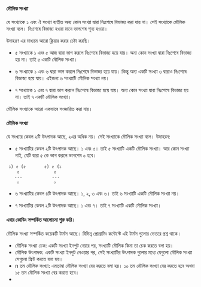 #### মৌলিক সংখ্যা
যে সংখ্যাকে ১ এবং ঐ সংখ্যা ব্যতীত অন্য কোন সংখ্যা দ্বারা নিঃশেষে বিভাজ্য করা যায় না। সেই সংখ্যাকে মৌলিক সংখ্যা বলে। নিঃশেষে বিভাজ্য হওয়া মানে ভাগশেষ শূন্য হওয়া।

উদাহরণ এর মাধ্যমে আরো ক্লিয়ার করার চেষ্টা করছি।

- ৫ সংখ্যাকে ১ এবং ৫ আজ দ্বারা ভাগ করলে নিঃশেষে বিভাজ্য হয়ে যায়। অন্য কোন সংখ্যা দ্বারা নিঃশেষে বিভাজ্য হয় না। তাই ৫ একটি মৌলিক সংখ্যা।

- ৬ সংখ্যাকে ১ এবং ৬ দ্বারা ভাগ করলে নিঃশেষে বিভাজ্য হয়ে যায়। কিন্তু অন্য একটি সংখ্যা ৩ দ্বারাও নিঃশেষে বিভাজ্য হয়ে যায়। এইজন্য ৬ সংখ্যাটি মৌলিক সংখ্যা নয়।

- ৭ সংখ্যাকে ১ এবং ৭ দ্বারা ভাগ করলে নিঃশেষে বিভাজ্য হয়ে যায়। অন্য কোন সংখ্যা দ্বারা নিঃশেষে বিভাজ্য হয় না। তাই ৭ একটি মৌলিক সংখ্যা।


মৌলিক সংখ্যাকে আরো একভাবে সংজ্ঞায়িত করা যায়।

#### মৌলিক সংখ্যা
যে সংখ্যার কেবল ২টি উৎপাদক আছে, ২এর অধিক নয়। সেই সংখ্যাকে মৌলিক সংখ্যা বলে। উদাহরন:

- ৫ সংখ্যাটির কেবল ২টি উৎপাদক আছে। ১ এবং ৫। তাই ৫ সংখ্যাটি একটি মৌলিক সংখ্যা। আর কোন সংখ্যা নাই, যেটি দ্বারা ৫ কে ভাগ করলে ভাগশেষ ০ হবে।

```
 ১) ৫ (৫       ৫) ৫ (১
    ৫             ৫
   ---           ---
    ০             ০
```

- ৬ সংখ্যাটির কেবল ৪টি উৎপাদক আছে। ১, ২, ৩ এবং ৬। তাই ৬ সংখ্যাটি একটি মৌলিক সংখ্যা নয়।

- ৭ সংখ্যাটির কেবল ২টি উৎপাদক আছে। ১ এবং ৭। তাই ৭ সংখ্যাটি একটি মৌলিক সংখ্যা।


#### এবার কোডিং সম্পর্কিত আলোচনা শুরু করি।

মৌলিক সংখ্যা সম্পর্কিত কয়েকটি টার্মস আছে। বিভিন্ন প্রোগ্রামিং কন্টেস্টে এই টার্মস গুলোর ভেতরে প্রশ্ন থাকে।

- মৌলিক সংখ্যা চেক: একটি সংখ্যা ইনপুট নেয়ার পর, সংখ্যাটি মৌলিক কিনা তা চেক করতে বলা হয়। 
- মৌলিক উৎপাদক: একটি সংখ্যা ইনপুট নেওয়ার পর, সেই সংখ্যাটির উৎপাদক গুলোর মধ্যে যেগুলো মৌলিক সংখ্যা সেগুলো প্রিন্ট করতে বলা হয়।
- n তম মৌলিক সংখ্যা: এমতামা মৌলিক সংখ্যা বের করতে বলা হয়। ১০ তম মৌলিক সংখ্যা বের করতে হবে অথবা ১৫ তম মৌলিক সংখ্যা বের করতে হবে। 
- 
